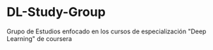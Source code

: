 # DL-Study-Group
Grupo de Estudios enfocado en los cursos de especialización "Deep Learning" de coursera 
